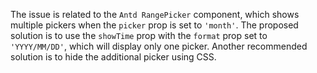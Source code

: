 The issue is related to the `Antd RangePicker` component, which shows multiple pickers when the `picker` prop is set to `'month'`. The proposed solution is to use the `showTime` prop with the `format` prop set to `'YYYY/MM/DD'`, which will display only one picker. Another recommended solution is to hide the additional picker using CSS.
